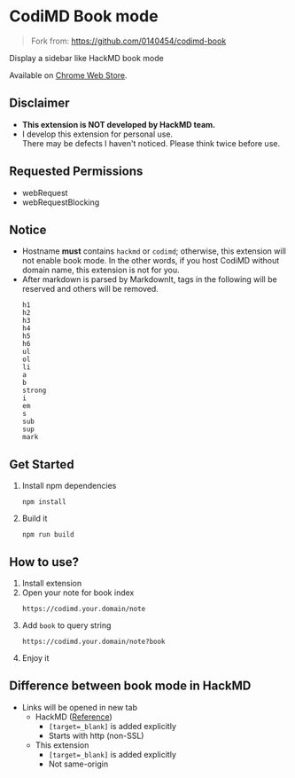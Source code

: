 # CodiMD Book mode

> Fork from: https://github.com/0140454/codimd-book

Display a sidebar like HackMD book mode

Available on [Chrome Web Store](https://chrome.google.com/webstore/detail/codimd-book-mode/apahkbcjkfpaknjebpaoaehpjiedeapa).

## Disclaimer

* **This extension is NOT developed by HackMD team.**
* I develop this extension for personal use.<br/>
  There may be defects I haven't noticed. Please think twice before use.

## Requested Permissions

* webRequest
* webRequestBlocking

## Notice

* Hostname **must** contains `hackmd` or `codimd`; otherwise, this extension will not enable book mode.
  In the other words, if you host CodiMD without domain name, this extension is not for you.
* After markdown is parsed by MarkdownIt, tags in the following will be reserved and others will be removed.
  ```
  h1
  h2
  h3
  h4
  h5
  h6
  ul
  ol
  li
  a
  b
  strong
  i
  em
  s
  sub
  sup
  mark
  ```

## Get Started

1. Install npm dependencies
   ```shell=
   npm install
   ```
2. Build it
   ```shell=
   npm run build
   ```

## How to use?

1. Install extension
2. Open your note for book index
   ```
   https://codimd.your.domain/note
   ```
3. Add `book` to query string
   ```
   https://codimd.your.domain/note?book
   ```
4. Enjoy it

## Difference between book mode in HackMD

* Links will be opened in new tab
  * HackMD ([Reference](https://hackmd.io/book-example#External-Link))
    * `[target=_blank]` is added explicitly
    * Starts with http (non-SSL)
  * This extension
    * `[target=_blank]` is added explicitly
    * Not same-origin